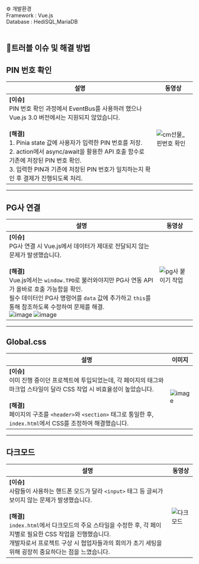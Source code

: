 ⚙ 개발환경</br>
Framework : Vue.js</br>
Database : HediSQL,MariaDB</br>
</br>
## 🚨트러블 이슈 및 해결 방법

## PIN 번호 확인

| 설명 | 동영상 |
|------|--------|
| **[이슈]**<br>PIN 번호 확인 과정에서 EventBus를 사용하려 했으나 Vue.js 3.0 버전에서는 지원되지 않았습니다.<br><br> **[해결]** <br> 1. Pinia state 값에 사용자가 입력한 PIN 번호를 저장.<br> 2. action에서 async/await을 활용한 API 호출 함수로 기존에 저장된 PIN 번호 확인.<br> 3. 입력한 PIN과 기존에 저장된 PIN 번호가 일치하는지 확인 후 결제가 진행되도록 처리. | ![cm선물_핀번호 확인](https://github.com/user-attachments/assets/aad6de88-0730-442e-9bbe-604ebce4c068) |

---

## PG사 연결

| 설명 | 동영상 |
|------|--------|
| **[이슈]**<br>PG사 연결 시 Vue.js에서 데이터가 제대로 전달되지 않는 문제가 발생했습니다.<br><br> **[해결]**<br> Vue.js에서는 `window.TPO`로 불러와야지만 PG사 연동 API가 올바로 호출 가능함을 확인.<br> 필수 데이터인 PG사 명령어를 `data` 값에 추가하고 `this`를 통해 참조하도록 수정하여 문제를 해결.<br>![image](https://github.com/user-attachments/assets/9c89a0d0-732a-4110-8f3c-f0bf5e5ed8e7) ![image](https://github.com/user-attachments/assets/5231d75a-359b-4103-8800-ea34a415e9ce)<br> |  ![pg사 붙이기 작업](https://github.com/user-attachments/assets/857822a0-e4ed-4ec4-a3e2-c1f8618083e5) |

---

## Global.css

| 설명 | 이미지 |
|------|--------|
| **[이슈]**<br>이미 진행 중이던 프로젝트에 투입되었는데, 각 페이지의 태그와 마크업 스타일이 달라 CSS 작업 시 비효율성이 높았습니다.<br><br> **[해결]**<br> 페이지의 구조를 `<header>`와 `<section>` 태그로 통일한 후, `index.html`에서 CSS를 조정하여 해결했습니다. | ![image](https://github.com/user-attachments/assets/example-global-css) |

---

## 다크모드

| 설명 | 동영상 |
|------|--------|
| **[이슈]**<br>사람들이 사용하는 핸드폰 모드가 달라 `<input>` 태그 등 글씨가 보이지 않는 문제가 발생했습니다.<br><br> **[해결]**<br> `index.html`에서 다크모드의 주요 스타일을 수정한 후, 각 페이지별로 필요한 CSS 작업을 진행했습니다.<br> 개발자로서 프로젝트 구상 시 협업자들과의 회의가 초기 세팅을 위해 굉장히 중요하다는 점을 느꼈습니다. | ![다크모드](https://github.com/user-attachments/assets/108e776a-4f53-473e-8fdd-5ce2011b69f8) |

